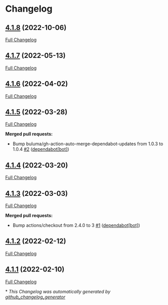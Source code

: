 # Changelog

## [4.1.8](https://github.com/buluma/ansible-role-nginx/tree/4.1.8) (2022-10-06)

[Full Changelog](https://github.com/buluma/ansible-role-nginx/compare/4.1.7...4.1.8)

## [4.1.7](https://github.com/buluma/ansible-role-nginx/tree/4.1.7) (2022-05-13)

[Full Changelog](https://github.com/buluma/ansible-role-nginx/compare/4.1.6...4.1.7)

## [4.1.6](https://github.com/buluma/ansible-role-nginx/tree/4.1.6) (2022-04-02)

[Full Changelog](https://github.com/buluma/ansible-role-nginx/compare/4.1.5...4.1.6)

## [4.1.5](https://github.com/buluma/ansible-role-nginx/tree/4.1.5) (2022-03-28)

[Full Changelog](https://github.com/buluma/ansible-role-nginx/compare/4.1.4...4.1.5)

**Merged pull requests:**

- Bump buluma/gh-action-auto-merge-dependabot-updates from 1.0.3 to 1.0.4 [\#2](https://github.com/buluma/ansible-role-nginx/pull/2) ([dependabot[bot]](https://github.com/apps/dependabot))

## [4.1.4](https://github.com/buluma/ansible-role-nginx/tree/4.1.4) (2022-03-20)

[Full Changelog](https://github.com/buluma/ansible-role-nginx/compare/4.1.3...4.1.4)

## [4.1.3](https://github.com/buluma/ansible-role-nginx/tree/4.1.3) (2022-03-03)

[Full Changelog](https://github.com/buluma/ansible-role-nginx/compare/4.1.2...4.1.3)

**Merged pull requests:**

- Bump actions/checkout from 2.4.0 to 3 [\#1](https://github.com/buluma/ansible-role-nginx/pull/1) ([dependabot[bot]](https://github.com/apps/dependabot))

## [4.1.2](https://github.com/buluma/ansible-role-nginx/tree/4.1.2) (2022-02-12)

[Full Changelog](https://github.com/buluma/ansible-role-nginx/compare/4.1.1...4.1.2)

## [4.1.1](https://github.com/buluma/ansible-role-nginx/tree/4.1.1) (2022-02-10)

[Full Changelog](https://github.com/buluma/ansible-role-nginx/compare/3128a81531fce5ce96b55421bee518eed58f2f4c...4.1.1)



\* *This Changelog was automatically generated by [github_changelog_generator](https://github.com/github-changelog-generator/github-changelog-generator)*
